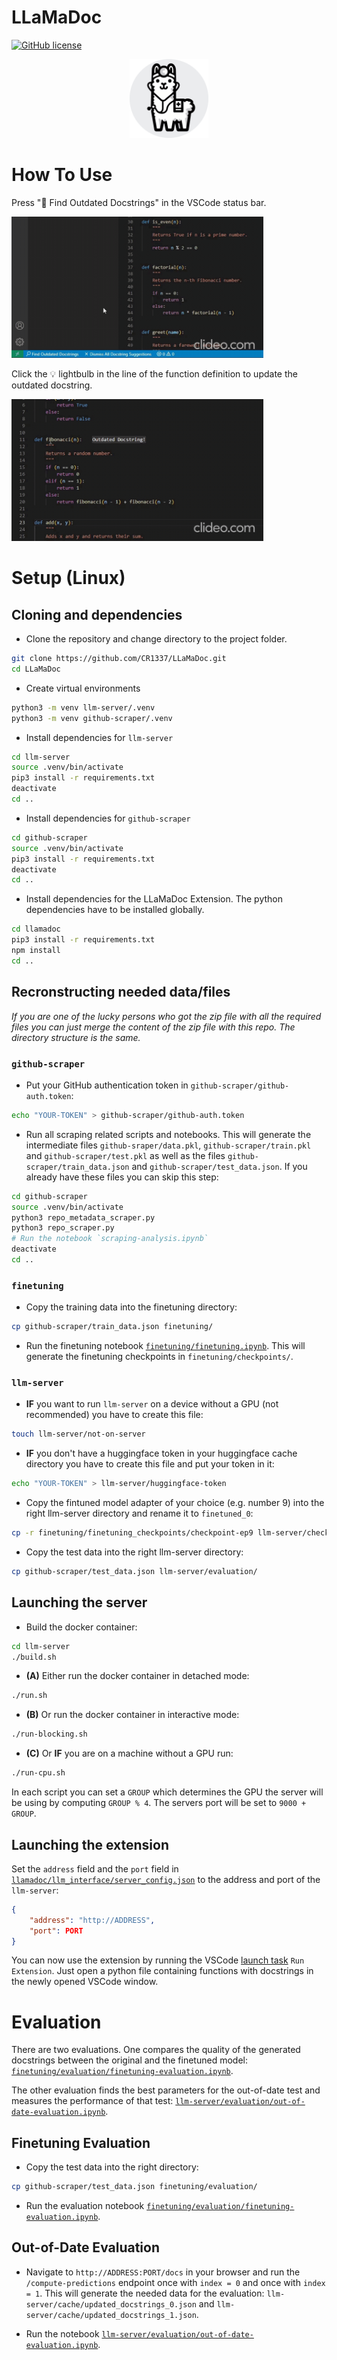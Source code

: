 # LLaMaDoc

[![GitHub license](https://img.shields.io/github/license/Naereen/StrapDown.js.svg)](https://github.com/CR1337/LLaMaDoc/blob/master/LICENSE)

<p align="center">
  <img src="icons/llamadoc_icon_round.png"  style="width: 25%; height: 25%;"/>
</p>


# How To Use


Press "🔎 Find Outdated Docstrings" in the VSCode status bar.
<p>
  <img src="icons/scan.gif"  style="width: 80%; height: 80%;"/> 
</p>

Click the 💡 lightbulb in the line of the function definition to update the outdated docstring.
<p>
  <img src="icons/update.gif"  style="width: 80%; height: 80%;"/>
</p>


# Setup (Linux)

## Cloning and dependencies

- Clone the repository and change directory to the project folder.
```bash
git clone https://github.com/CR1337/LLaMaDoc.git
cd LLaMaDoc
```

- Create virtual environments
```bash
python3 -m venv llm-server/.venv
python3 -m venv github-scraper/.venv
```

- Install dependencies for `llm-server`
```bash
cd llm-server
source .venv/bin/activate
pip3 install -r requirements.txt
deactivate
cd .. 
```

- Install dependencies for `github-scraper`
```bash
cd github-scraper
source .venv/bin/activate
pip3 install -r requirements.txt
deactivate
cd ..
```

- Install dependencies for the LLaMaDoc Extension. The python dependencies have to be installed globally.
```bash
cd llamadoc
pip3 install -r requirements.txt
npm install
cd ..
```

## Recronstructing needed data/files

*If you are one of the lucky persons who got the zip file with all the required files you can just merge the content of the zip file with this repo. The directory structure is the same.*

### `github-scraper`

- Put your GitHub authentication token in `github-scraper/github-auth.token`:
```bash
echo "YOUR-TOKEN" > github-scraper/github-auth.token
```

- Run all scraping related scripts and notebooks. This will generate the intermediate files `github-sraper/data.pkl`, `github-scraper/train.pkl` and `github-scraper/test.pkl` as well as the files `github-scraper/train_data.json` and `github-scraper/test_data.json`. If you already have these files you can skip this step:
```bash
cd github-scraper
source .venv/bin/activate
python3 repo_metadata_scraper.py
python3 repo_scraper.py
# Run the notebook `scraping-analysis.ipynb`
deactivate
cd ..
```

### `finetuning`

- Copy the training data into the finetuning directory:
```bash
cp github-scraper/train_data.json finetuning/
```

- Run the finetuning notebook [`finetuning/finetuning.ipynb`](finetuning/finetuning.ipynb). This will generate the finetuning checkpoints in `finetuning/checkpoints/`.

### `llm-server`

- **IF** you want to run `llm-server` on a device without a GPU (not recommended) you have to create this file:
```bash
touch llm-server/not-on-server
``` 

- **IF** you don't have a huggingface token in your huggingface cache directory you have to create this file and put your token in it:
```bash
echo "YOUR-TOKEN" > llm-server/huggingface-token
```

- Copy the fintuned model adapter of your choice (e.g. number 9) into the right llm-server directory and rename it to `finetuned_0`:
```bash
cp -r finetuning/finetuning_checkpoints/checkpoint-ep9 llm-server/checkpoints/finetuned_0
```

- Copy the test data into the right llm-server directory:
```bash
cp github-scraper/test_data.json llm-server/evaluation/
```

## Launching the server

- Build the docker container:
```bash
cd llm-server
./build.sh
```

- **(A)** Either run the docker container in detached mode:
```bash
./run.sh
```

- **(B)** Or run the docker container in interactive mode:
```bash
./run-blocking.sh
```

- **(C)** Or **IF** you are on a machine without a GPU run:
```bash
./run-cpu.sh
```

In each script you can set a `GROUP` which determines the GPU the server will be using by computing `GROUP % 4`. The servers port will be set to `9000 + GROUP`.

## Launching the extension

Set the `address` field and the `port` field in [`llamadoc/llm_interface/server_config.json`](llamadoc/llm_interface/server_config.json) to the address and port of the `llm-server`:
```json
{
    "address": "http://ADDRESS",
    "port": PORT
}
```

You can now use the extension by running the VSCode [launch task](.vscode/launch.json) `Run Extension`. Just open a python file containing functions with docstrings in the newly opened VSCode window.

# Evaluation

There are two evaluations. One compares the quality of the generated docstrings between the original and the finetuned model: [`finetuning/evaluation/finetuning-evaluation.ipynb`](finetuning/evaluation/finetuning-evaluation.ipynb).

The other evaluation finds the best parameters for the out-of-date test and measures the performance of that test: [`llm-server/evaluation/out-of-date-evaluation.ipynb`](llm-server/evaluation/out-of-date-evaluation.ipynb).

## Finetuning Evaluation

- Copy the test data into the right directory:
```bash
cp github-scraper/test_data.json finetuning/evaluation/
```

- Run the evaluation notebook [`finetuning/evaluation/finetuning-evaluation.ipynb`](finetuning/evaluation/finetuning-evaluation.ipynb).

## Out-of-Date Evaluation

- Navigate to `http://ADDRESS:PORT/docs` in your browser and run the `/compute-predictions` endpoint once with `index = 0` and once with `index = 1`. This will generate the needed data for the evaluation: `llm-server/cache/updated_docstrings_0.json` and `llm-server/cache/updated_docstrings_1.json`.

- Run the notebook [`llm-server/evaluation/out-of-date-evaluation.ipynb`](llm-server/evaluation/out-of-date-evaluation.ipynb).
